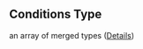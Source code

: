 ## Conditions Type

an array of merged types ([Details](pipeline-definition-definitions-orcondition-properties-conditions-items.md))
